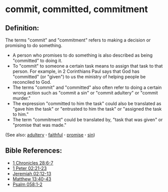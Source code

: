 # commit, committed, commitment #

## Definition: ##

The terms "commit" and "commitment" refers to making a decision or promising to do something. 

* A person who promises to do something is also described as being "committed" to doing it.
* To "commit" to someone a certain task means to assign that task to that person. For example, in 2 Corinthians Paul says that God has "committed" (or "given") to us the ministry of helping people be reconciled to God.
* The terms "commit" and "committed" also often refer to doing a certain wrong action such as "commit a sin" or "commit adultery" or "commit murder."
* The expression "committed to him the task" could also be translated as "gave him the task" or "entrusted to him the task" or "assigned the task to him."
* The term "commitment" could be translated by, "task that was given" or "promise that was made."

(See also: [adultery](../kt/adultery.md) **·** [faithful](../kt/faithful.md) **·** [promise](../kt/promise.md) **·** [sin](../kt/sin.md))

## Bible References: ##

* [1 Chronicles 28:6-7](https://door43.org/en/bible/notes/1ch/28/06)
* [1 Peter 02:21-23](https://door43.org/en/bible/notes/1pe/02/21)
* [Jeremiah 02:12-13](https://door43.org/en/bible/notes/jer/02/12)
* [Matthew 13:40-43](https://door43.org/en/bible/notes/mat/13/40)
* [Psalm 058:1-2](https://door43.org/en/bible/notes/psa/058/001)

